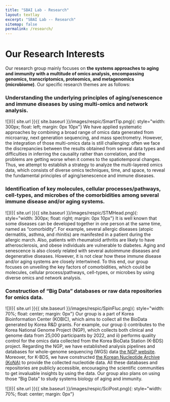 ```yaml
---
title: "SBAI Lab - Research"
layout: textlay
excerpt: "SBAI Lab -- Research"
sitemap: false
permalink: /research/
---
```


# Our Research Interests

Our research group mainly focuses on **the systems approaches to aging and immunity with a multitude of omics analysis, encompassing genomics, transcriptomics, proteomics, and metagenomics (microbiome)**. Our specific research themes are as follows:


### Understanding the underlying principles of aging/senescence and immune diseases by using multi-omics and network analysis.
![]({{ site.url }}{{ site.baseurl }}/images/respic/SmartTip.png){: style="width: 300px; float: left; margin: 0px  10px"}
We have applied systematic approaches by combining a broad range of omics data generated from microarray, next generation sequencing, and mass spectrometry. However, the integration of those multi-omics data is still challenging: often we face the discrepancies between the results obtained from several data types and difficulties in inferring the causality rather than correlation, and the problems are getting worse when it comes to the spatiotemporal changes. Thus, we attempt to establish a strategy to analyze the multi-layered omics data, which consists of diverse omics techniques, time, and space, to reveal the fundamental principles of aging/senescence and immune diseases.


### Identification of key molecules, cellular processes/pathways, cell-types, and microbes of the comorbidities among several immune disease and/or aging systems.
![]({{ site.url }}{{ site.baseurl }}/images/respic/STMHead.png){: style="width: 300px; float: right; margin: 0px 10px"}
It is well known that some diseases can be developed together in one person at the same time, named as “comorbidity”. For example, several allergic diseases (atopic dermatitis, asthma, and rhinitis) are manifested in a patient during the allergic march. Also, patients with rheumatoid arthritis are likely to have atherosclerosis, and obese individuals are vulnerable to diabetes. Aging and senescence is also closely related with several autoimmune diseases and degenerative diseases. However, it is not clear how these immune disease and/or aging systems are closely intertwined. To this end, our group focuses on unveiling the key factors of comorbidities, which could be molecules, cellular process/pathways, cell-types, or microbes by using diverse omics and network analysis.


### Construction of “Big Data” databases or raw data repositories for omics data.
![]({{ site.url }}{{ site.baseurl }}/images/respic/SpinFluc.png){: style="width: 70%; float: center; margin: 0px"}
Our group is a part of Korea Bioinformation Center (KOBIC), which aims to collect all the BioData generated by Korea R&D grants. For example, our group i) contributes to the Korea National Genome Project (NGP), which collects both clinical and genome data from 25,000 participants by 2022, and ii) performs quality control for the omics data collected from the Korea BioData Station (K-BDS) project. Regarding the NGP, we have established analysis pipelines and databases for whole-genome sequencing (WGS) data [the NGP website](https://www.kobic.re.kr/ngp/). Moreover, for K-BDS, we have constructed [the Korean Nucleotide Archive (KoNA)](https://www.kobic.re.kr/kona/) to provide the collected nucleotide data. All these databases and repositories are publicly accessible, encouraging the scientific communities to get invaluable insights by using the data. Our group also plans on using those “Big Data” to study systems biology of aging and immunity.

![]({{ site.url }}{{ site.baseurl }}/images/respic/SciPost.png){: style="width: 70%; float: center; margin: 0px"}
